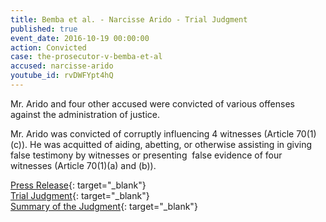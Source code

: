 ```yaml
---
title: Bemba et al. - Narcisse Arido - Trial Judgment
published: true
event_date: 2016-10-19 00:00:00
action: Convicted
case: the-prosecutor-v-bemba-et-al
accused: narcisse-arido
youtube_id: rvDWFYpt4hQ
---
```

Mr. Arido and four other accused were convicted of various offenses against the administration of justice.

Mr. Arido was convicted of corruptly influencing 4 witnesses (Article 70(1)(c)). He was acquitted of aiding, abetting, or otherwise assisting in giving false testimony by witnesses or presenting&nbsp; false evidence of four witnesses (Article 70(1)(a) and (b)).

[Press Release](https://www.icc-cpi.int/Pages/item.aspx?name=pr1245){: target="_blank"}<br>[Trial Judgment](https://www.icc-cpi.int/CourtRecords/CR2016_18527.PDF){: target="_blank"}&nbsp;<br>[Summary of the Judgment](https://www.icc-cpi.int/itemsDocuments/Bemba-et-al_Article_70_Judgment_Summary_ENG.pdf){: target="_blank"}

